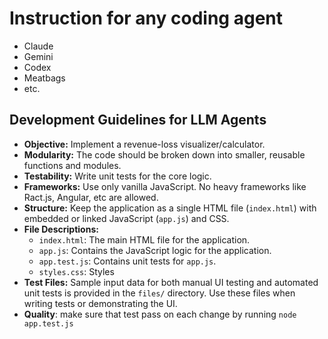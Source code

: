 # Instruction for any coding agent
- Claude
- Gemini
- Codex
- Meatbags
- etc.

## Development Guidelines for LLM Agents

- **Objective:** Implement a revenue-loss visualizer/calculator.
- **Modularity:** The code should be broken down into smaller, reusable functions and modules.
- **Testability:** Write unit tests for the core logic.
- **Frameworks:** Use only vanilla JavaScript. No heavy frameworks like Ract.js, Angular, etc are allowed.
- **Structure:** Keep the application as a single HTML file (`index.html`) with embedded or linked JavaScript (`app.js`) and CSS.
- **File Descriptions:**
    - `index.html`: The main HTML file for the application.
    - `app.js`: Contains the JavaScript logic for the application.
    - `app.test.js`: Contains unit tests for `app.js`.
    - `styles.css`: Styles
- **Test Files:** Sample input data for both manual UI testing and automated unit tests is provided in the `files/` directory. Use these files when writing tests or demonstrating the UI.
- **Quality**: make sure that test pass on each change by running `node app.test.js`
